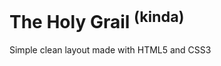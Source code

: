The Holy Grail <sup>(kinda)</sup>
================================

Simple clean layout made with HTML5 and CSS3
